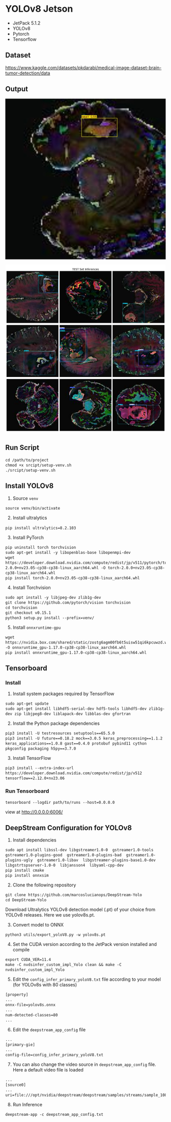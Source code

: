 # YOLOv8 Jetson

- JetPack 5.1.2
- YOLOv8
- Pytorch
- Tensorflow

## Dataset

https://www.kaggle.com/datasets/pkdarabi/medical-image-dataset-brain-tumor-detection/data

## Output

![](/ref/single.jpg)

![](/ref/multi.jpg)

## Run Script

```
cd /path/to/project
chmod +x srcipt/setup-venv.sh
./srcipt/setup-venv.sh
```

## Install YOLOv8

1. Source `venv`

```
source venv/bin/activate
```

2. Install ultralytics

`pip install ultralytics=8.2.103`

3. Install PyTorch

```
pip uninstall torch torchvision
sudo apt-get install -y libopenblas-base libopenmpi-dev
wget https://developer.download.nvidia.com/compute/redist/jp/v511/pytorch/torch-2.0.0+nv23.05-cp38-cp38-linux_aarch64.whl -O torch-2.0.0+nv23.05-cp38-cp38-linux_aarch64.whl
pip install torch-2.0.0+nv23.05-cp38-cp38-linux_aarch64.whl
```

4. Install Torchvision

```
sudo apt install -y libjpeg-dev zlib1g-dev
git clone https://github.com/pytorch/vision torchvision
cd torchvision
git checkout v0.15.1
python3 setup.py install --prefix=venv/
```

5. Install `onnxruntime-gpu`

```
wget https://nvidia.box.com/shared/static/zostg6agm00fb6t5uisw51qi6kpcuwzd.whl -O onnxruntime_gpu-1.17.0-cp38-cp38-linux_aarch64.whl
pip install onnxruntime_gpu-1.17.0-cp38-cp38-linux_aarch64.whl
```

##  Tensorboard

### Install

1. Install system packages required by TensorFlow

```
sudo apt-get update
sudo apt-get install libhdf5-serial-dev hdf5-tools libhdf5-dev zlib1g-dev zip libjpeg8-dev liblapack-dev libblas-dev gfortran
```

2. Install the Python package dependencies

```
pip3 install -U testresources setuptools==65.5.0
pip3 install -U future==0.18.2 mock==3.0.5 keras_preprocessing==1.1.2 keras_applications==1.0.8 gast==0.4.0 protobuf pybind11 cython pkgconfig packaging h5py==3.7.0
```

3. Install TensorFlow

```
pip3 install --extra-index-url https://developer.download.nvidia.com/compute/redist/jp/v512 tensorflow==2.12.0+nv23.06
```

### Run Tensorboard

```
tensorboard --logdir path/to/runs --host=0.0.0.0
```

view at http://0.0.0.0:6006/

## DeepStream Configuration for YOLOv8

1. Install dependencies

```
sudo apt install libssl-dev libgstreamer1.0-0  gstreamer1.0-tools  gstreamer1.0-plugins-good  gstreamer1.0-plugins-bad  gstreamer1.0-plugins-ugly  gstreamer1.0-libav  libgstreamer-plugins-base1.0-dev  libgstrtspserver-1.0-0  libjansson4  libyaml-cpp-dev
pip install cmake
pip install onnxsim
```

2. Clone the following repository

```
git clone https://github.com/marcoslucianops/DeepStream-Yolo
cd DeepStream-Yolo
```

Download Ultralytics YOLOv8 detection model (.pt) of your choice from YOLOv8 releases. Here we use yolov8s.pt.

3. Convert model to ONNX

```
python3 utils/export_yoloV8.py -w yolov8s.pt
```

4. Set the CUDA version according to the JetPack version installed and compile

```
export CUDA_VER=11.4
make -C nvdsinfer_custom_impl_Yolo clean && make -C nvdsinfer_custom_impl_Yolo
```

5. Edit the `config_infer_primary_yoloV8.txt` file according to your model (for YOLOv8s with 80 classes)

```
[property]
...
onnx-file=yolov8s.onnx
...
num-detected-classes=80
...
```

6. Edit the `deepstream_app_config` file

```
...
[primary-gie]
...
config-file=config_infer_primary_yoloV8.txt
```

7. You can also change the video source in `deepstream_app_config` file. Here a default video file is loaded

```
...
[source0]
...
uri=file:///opt/nvidia/deepstream/deepstream/samples/streams/sample_1080p_h264.mp4
```

8. Run Inference

```
deepstream-app -c deepstream_app_config.txt
```

